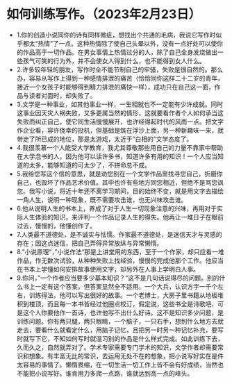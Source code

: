 # 如何训练写作。（2023年2月23日） 

- 1.你的创造小说同你的诗有同样微疵，想找出个共通的毛病，我说它写作时似乎都太“热情”了一点。这种热情除了使自己头晕以外，没有一点好处可以使你的作品高于一切作品。在男女事情上热情过分的人，除了自己全身发烧做出一些孩气可笑的行为外，并不会使女人得到什么，也不能得到女人什么。
- 2.许多较年轻的朋友，写作时全不能节制自己的牢骚，失败是很自然的。那么办，容易从写作上得到一种感情排泄的痛苦（恰恰同你这样二十二岁的青年，接近一个女孩子时能够得到精力排泄的痛快一样），成功只在自己这一面，作品与读者对面时，却失败了。
- 3.文学是一种事业，如其他事业一样，一生相就也不一定能有少许成就。同时这事业因天灾人祸失败，又多更属当然的情形，这就要看作者个人如何承当这失败而纠正自己，使它同生活慢慢展开，也许经得起时代的风雨一点。把文字作企业看，容许侥幸的投机，但基础是筑在浮沙上面，另一种新趣味一来，就带走了所已成的地位，那是太游戏，太近于“白相的“文学态度了。
- 4.我很羡慕一个人能受大学教育，我尤其尊敬那些用自己的力量不靠家中帮助在大学念书的人，因为他可以读许多书，知道许多有用的知识！一个人应当知道的太多，能够知道的可太少了，不拼命总不成。
- 5.我给您写这个信的意思，就是劝您别在一个文学作品里找寻您自己，折磨你自己，也毁坏了作品艺术价值。其中也许有些地方同您相近，但绝不是骂您讽您。我写小说，将近十年还不离学习期间，目的始终不变，就是用文字去描绘一角人生，说明一种现象，既不需要攻击谁，也无兴味攻击谁。
- 6.他从说明人生的书本上，养成了对于人生一切现象注意的兴味，再用对于实际人生体验的知识，来评判一个作品记录人生的得失。他再让一堆日子在眼前过去，慢慢的，他懂创作了。
- 7.人类最不道德处，是不诚实与怯懦。作家最不道德处，是迷信天才与灵感的存在；因这点迷信，把自己弄得异常放纵与异常懒惰。
- 8.”小说原理“，”小说作法“那是上讲堂用的东西，至于一个作家，却只应看一堆作品，作无数次试验，从种种失败上找经验，慢慢的完成他那个工作。他应当在书本上学懂如何安排故事使用文字，却另外在人事上学明白人事。
- 9.你问，”一个作者应当要多少基本知识？“这不是几句话说得尽的问题。别的什么书上一定有这个答案。但答案显然全不适用。一个大兵，认识方字一千个左右，训练得法，他可以写出很好的故事。一个老博士，大房子里书籍从地板堆积到楼顶，而且每一本书皆经过他圈点校订，假定说，这些书全是诗歌吧，可是这个人你要他作一首诗，也许他写不出什么好诗。这不是知识多少问题，是训练问题。你有两只腿，两只眼睛，一个脑子，一只右手，想到什么地方去就走去，要看什么就看定什么，用脑子记忆，且把另一时另一种记忆补充，要写时就写下它，不知如何写时就温习别的作品是什么样式完成。如此训练下去，久而久之，自然就弄对了。学术专家需要专门学术的知识，文学作者却需要常识和想象。有丰富无比的常识，去运用无处不在的想象，把小说写好实在是件太容易的事情了。懒惰畏缩，在一切生活一切工作上皆不会有好成绩，当然也不能把小说写好。谁肯用力多爬一点路，谁就达到高一点的峰头。
